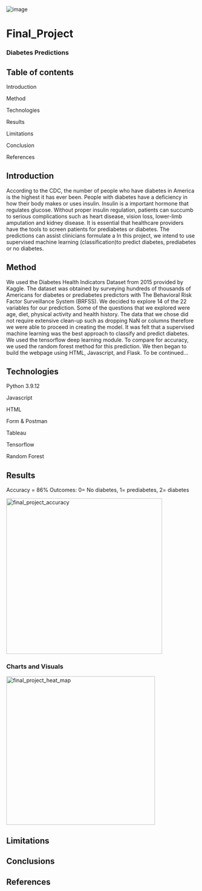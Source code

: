 ![image](https://user-images.githubusercontent.com/111452227/217908785-8b81c481-f065-4008-8b1f-779e353147df.jpeg)









# Final_Project

### Diabetes Predictions

## Table of contents

Introduction

Method

Technologies

Results

Limitations

Conclusion

References

## Introduction

According to the CDC, the number of people who have diabetes in America is the highest it has ever been. People with diabetes have a deficiency in how their body makes or uses insulin.  Insulin is a important hormone that regulates glucose.  Without proper insulin regulation, patients can succumb to serious complications such as heart disease, vision loss, lower-limb amputation and kidney disease.  It is essential that healthcare providers have the tools to screen patients for prediabetes or diabetes.  The predictions can assist clinicians formulate a   In this project, we intend to use supervised machine learning (classification)to predict diabetes, prediabetes or no diabetes. 

## Method

We used the Diabetes Health Indicators Dataset from 2015 provided by Kaggle. The dataset was obtained by surveying hundreds of thousands of Americans for diabetes or prediabetes predictors with The Behavioral Risk Factor Surveillance System (BRFSS).  We decided to explore 14 of the 22 variables for our prediction. Some of the questions that we explored were age, diet, physical activity and health history.  The data that we chose did not require extensive clean-up such as dropping NaN or columns therefore we were able to proceed in creating the model.  It was felt that a supervised machine learning was the best approach to classify and predict diabetes.  We used the tensorflow deep learning module. To compare for accuracy, we used the random forest method for this prediction.  We then began to build the webpage using HTML, Javascript, and Flask. To be continued...

## Technologies

Python 3.9.12

Javascript

HTML

Form & Postman

Tableau

Tensorflow

Random Forest

## Results 

Accuracy = 86%
Outcomes:  0= No diabetes, 1= prediabetes, 2= diabetes

<img width="412" alt="final_project_accuracy" src="https://user-images.githubusercontent.com/111452227/217992937-c9cc6488-2c6c-4f40-b820-f23452b06e8f.png">


### Charts and Visuals

<img width="393" alt="final_project_heat_map" src="https://user-images.githubusercontent.com/111452227/217992791-795d00aa-5aba-4526-a182-63156919e816.png">

## Limitations

## Conclusions

## References



